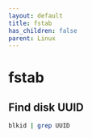 ```yaml
---
layout: default
title: fstab
has_children: false
parent: Linux
---
```


# fstab

## Find disk UUID

```bash
blkid | grep UUID
```

